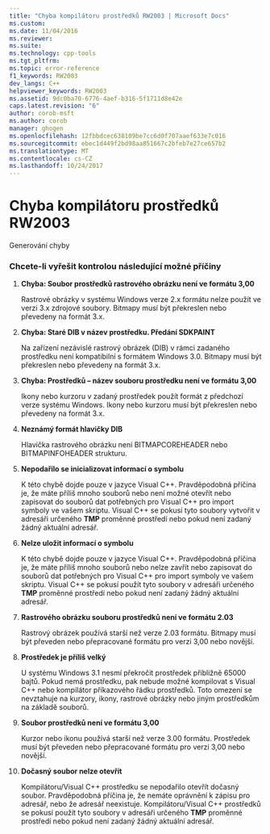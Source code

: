 ```yaml
---
title: "Chyba kompilátoru prostředků RW2003 | Microsoft Docs"
ms.custom: 
ms.date: 11/04/2016
ms.reviewer: 
ms.suite: 
ms.technology: cpp-tools
ms.tgt_pltfrm: 
ms.topic: error-reference
f1_keywords: RW2003
dev_langs: C++
helpviewer_keywords: RW2003
ms.assetid: 9dc0ba70-6776-4aef-b316-5f1711d8e42e
caps.latest.revision: "6"
author: corob-msft
ms.author: corob
manager: ghogen
ms.openlocfilehash: 12fbbdcec638109be7cc6d0f707aaef633e7c016
ms.sourcegitcommit: ebec1d449f2bd98aa851667c2bfeb7e27ce657b2
ms.translationtype: MT
ms.contentlocale: cs-CZ
ms.lasthandoff: 10/24/2017
---
```

# <a name="resource-compiler-error-rw2003"></a>Chyba kompilátoru prostředků RW2003
Generování chyby  
  
### <a name="to-fix-by-checking-the-following-possible-causes"></a>Chcete-li vyřešit kontrolou následující možné příčiny  
  
1.  **Chyba: Soubor prostředků rastrového obrázku není ve formátu 3,00**  
  
     Rastrové obrázky v systému Windows verze 2.x formátu nelze použít ve verzi 3.x zdrojové soubory. Bitmapy musí být překreslen nebo převedeny na formát 3.x.  
  
2.  **Chyba: Staré DIB v název prostředku. Předání SDKPAINT**  
  
     Na zařízení nezávislé rastrový obrázek (DIB) v rámci zadaného prostředku není kompatibilní s formátem Windows 3.0. Bitmapy musí být překreslen nebo převedeny na formát 3.x.  
  
3.  **Chyba: Prostředků – název souboru prostředku není ve formátu 3,00**  
  
     Ikony nebo kurzoru v zadaný prostředek použít formát z předchozí verze systému Windows. Ikony nebo kurzoru musí být překreslen nebo převedeny na formát 3.x.  
  
4.  **Neznámý formát hlavičky DIB**  
  
     Hlavička rastrového obrázku není BITMAPCOREHEADER nebo BITMAPINFOHEADER strukturu.  
  
5.  **Nepodařilo se inicializovat informací o symbolu**  
  
     K této chybě dojde pouze v jazyce Visual C++. Pravděpodobná příčina je, že máte příliš mnoho souborů nebo není možné otevřít nebo zapisovat do souborů dat potřebných pro Visual C++ pro import symboly ve vašem skriptu. Visual C++ se pokusí tyto soubory vytvořit v adresáři určeného **TMP** proměnné prostředí nebo pokud není zadaný žádný aktuální adresář.  
  
6.  **Nelze uložit informací o symbolu**  
  
     K této chybě dojde pouze v jazyce Visual C++. Pravděpodobná příčina je, že máte příliš mnoho souborů nebo nelze zavřít nebo zapisovat do souborů dat potřebných pro Visual C++ pro import symboly ve vašem skriptu. Visual C++ se pokusí použít tyto soubory v adresáři určeného **TMP** proměnné prostředí nebo pokud není zadaný žádný aktuální adresář.  
  
7.  **Rastrového obrázku souboru prostředků není ve formátu 2.03**  
  
     Rastrový obrázek používá starší než verze 2.03 formátu. Bitmapy musí být převeden nebo přepracované formátu pro verzi 3,00 nebo novější.  
  
8.  **Prostředek je příliš velký**  
  
     U systému Windows 3.1 nesmí překročit prostředek přibližně 65000 bajtů. Pokud nemá prostředku, pak nebude možné kompilovat s Visual C++ nebo kompilátor příkazového řádku prostředků. Toto omezení se nevztahuje na kurzory, ikony, rastrové obrázky nebo jiným prostředkům na základě souborů.  
  
9. **Soubor prostředků není ve formátu 3,00**  
  
     Kurzor nebo ikonu používá starší než verze 3.00 formátu. Prostředek musí být převeden nebo přepracované formátu pro verzi 3,00 nebo novější.  
  
10. **Dočasný soubor nelze otevřít**  
  
     Kompilátoru/Visual C++ prostředku se nepodařilo otevřít dočasný soubor. Pravděpodobná příčina je, že nemáte oprávnění k zápisu pro adresář, nebo že adresář neexistuje. Kompilátoru/Visual C++ prostředků se pokusí použít tyto soubory v adresáři určeného **TMP** proměnné prostředí nebo pokud není zadaný žádný aktuální adresář.